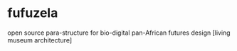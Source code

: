 # fufuzela
open source para-structure for bio-digital pan-African futures design [living museum architecture]
